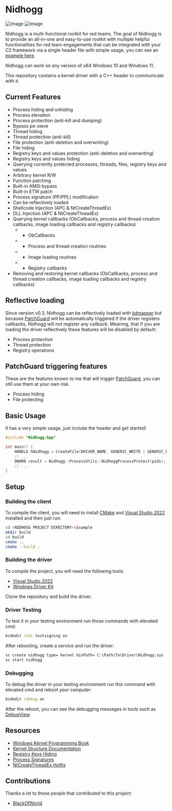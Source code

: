 # Nidhogg

![image](https://img.shields.io/badge/C%2B%2B-00599C?style=for-the-badge&logo=c%2B%2B&logoColor=white) ![image](https://img.shields.io/badge/Windows-0078D6?style=for-the-badge&logo=windows&logoColor=white)

Nidhogg is a multi-functional rootkit for red teams. The goal of Nidhogg is to provide an all-in-one and easy-to-use rootkit with multiple helpful functionalities for red team engagements that can be integrated with your C2 framework via a single header file with simple usage, you can see an [example here](./Example).

Nidhogg can work on any version of x64 Windows 10 and Windows 11.

This repository contains a kernel driver with a C++ header to communicate with it.

## Current Features

- Process hiding and unhiding
- Process elevation
- Process protection (anti-kill and dumping)
- Bypass pe-sieve
- Thread hiding
- Thread protection (anti-kill)
- File protection (anti-deletion and overwriting)
- File hiding
- Registry keys and values protection (anti-deletion and overwriting)
- Registry keys and values hiding
- Querying currently protected processes, threads, files, registry keys and values
- Arbitrary kernel R/W
- Function patching
- Built-in AMSI bypass
- Built-in ETW patch
- Process signature (PP/PPL) modification
- Can be reflectively loaded
- Shellcode Injection (APC & NtCreateThreadEx)
- DLL Injection (APC & NtCreateThreadEx)
- Querying kernel callbacks (ObCallbacks, process and thread creation callbacks, image loading callbacks and registry callbacks)
    - - ObCallbacks
    - - Process and thread creation routines
    - - Image loading routines
    - - Registry callbacks
- Removing and restoring kernel callbacks (ObCallbacks, process and thread creation callbacks, image loading callbacks and registry callbacks)

## Reflective loading

Since version v0.3, Nidhogg can be reflectively loaded with [kdmapper](https://github.com/TheCruZ/kdmapper) but because [PatchGuard](https://en.wikipedia.org/wiki/Kernel_Patch_Protection) will be automatically triggered if the driver registers callbacks, Nidhogg will not register any callback. Meaning, that if you are loading the driver reflectively these features will be disabled by default:

- Process protection
- Thread protection
- Registry operations

## PatchGuard triggering features

These are the features known to me that will trigger [PatchGuard](https://en.wikipedia.org/wiki/Kernel_Patch_Protection), you can still use them at your own risk.

- Process hiding
- File protecting

## Basic Usage

It has a very simple usage, just include the header and get started!

```cpp
#include "Nidhogg.hpp"

int main() {
    HANDLE hNidhogg = CreateFile(DRIVER_NAME, GENERIC_WRITE | GENERIC_READ, 0, nullptr, OPEN_EXISTING, 0, nullptr);
    // ...
    DWORD result = Nidhogg::ProcessUtils::NidhoggProcessProtect(pids);
    // ...
}
```

## Setup

### Building the client

To compile the client, you will need to install [CMake](https://community.chocolatey.org/packages/cmake.install/3.13.1) and [Visual Studio 2022](https://visualstudio.microsoft.com/thank-you-downloading-visual-studio/?sku=Community&rel=16) installed and then just run:

```sh
cd <NIDHOGG PROJECT DIRECTORY>\Example
mkdir build
cd build
cmake ..
cmake --build .
```

### Building the driver

To compile the project, you will need the following tools:

- [Visual Studio 2022](https://visualstudio.microsoft.com/thank-you-downloading-visual-studio/?sku=Community&rel=16)
- [Windows Driver Kit](https://docs.microsoft.com/en-us/windows-hardware/drivers/download-the-wdk)

Clone the repository and build the driver.

### Driver Testing

To test it in your testing environment run those commands with elevated cmd:

```cmd
bcdedit /set testsigning on
```

After rebooting, create a service and run the driver:

```cmd
sc create nidhogg type= kernel binPath= C:\Path\To\Driver\Nidhogg.sys
sc start nidhogg
```

### Debugging

To debug the driver in your testing environment run this command with elevated cmd and reboot your computer:

```cmd
bcdedit /debug on
```

After the reboot, you can see the debugging messages in tools such as [DebugView](https://learn.microsoft.com/en-us/sysinternals/downloads/debugview).

## Resources

- [Windows Kernel Programming Book](https://github.com/zodiacon/windowskernelprogrammingbook)
- [Kernel Structure Documentation](https://www.vergiliusproject.com)
- [Registry Keys Hiding](https://github.com/JKornev/hidden)
- [Process Signatures](https://github.com/itm4n/PPLcontrol)
- [NtCreateThreadEx Hotfix](https://github.com/DarthTon/Blackbone)

## Contributions

Thanks a lot to those people that contributed to this project:

- [BlackOfWorld](https://github.com/BlackOfWorld)
